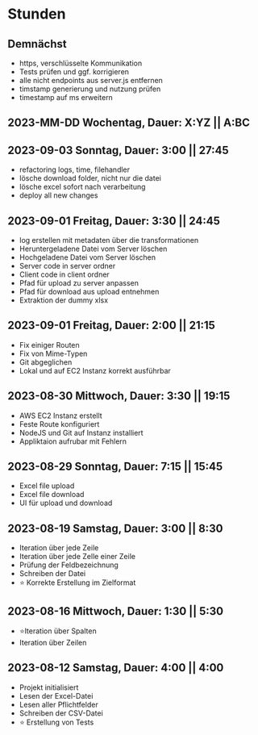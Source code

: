 <title>ExcelToCsv - XlToCsv</title>

# Stunden

## Demnächst

+ https, verschlüsselte Kommunikation
+ Tests prüfen und ggf. korrigieren
+ alle nicht endpoints aus server.js entfernen
+ timstamp generierung und nutzung prüfen
+ timestamp auf ms erweitern

## 2023-MM-DD Wochentag, Dauer: X:YZ || A:BC



## 2023-09-03 Sonntag, Dauer: 3:00 || 27:45

+ refactoring logs, time, filehandler
+ lösche download folder, nicht nur die datei
+ lösche excel sofort nach verarbeitung
+ deploy all new changes

## 2023-09-01 Freitag, Dauer: 3:30 || 24:45

+ log erstellen mit metadaten über die transformationen
+ Heruntergeladene Datei vom Server löschen
+ Hochgeladene Datei vom Server löschen
+ Server code in server ordner
+ Client code in client ordner
+ Pfad für upload zu server anpassen
+ Pfad für download aus upload entnehmen
+ Extraktion der dummy xlsx

## 2023-09-01 Freitag, Dauer: 2:00 || 21:15
+ Fix einiger Routen
+ Fix von Mime-Typen
+ Git abgeglichen
+ Lokal und auf EC2 Instanz korrekt ausführbar

## 2023-08-30 Mittwoch, Dauer: 3:30 || 19:15
+ AWS EC2 Instanz erstellt
+ Feste Route konfiguriert
+ NodeJS und Git auf Instanz installiert
+ Appliktaion aufrubar mit Fehlern

## 2023-08-29 Sonntag, Dauer: 7:15 || 15:45
+ Excel file upload
+ Excel file download
+ UI für upload und download

## 2023-08-19 Samstag,  Dauer: 3:00 || 8:30
+ Iteration über jede Zeile
+ Iteration über jede Zelle einer Zeile
+ Prüfung der Feldbezeichnung
+ Schreiben der Datei
+ ⭐ Korrekte Erstellung im Zielformat

## 2023-08-16 Mittwoch, Dauer: 1:30 || 5:30
+ ⭐Iteration über Spalten
+ Iteration über Zeilen

## 2023-08-12 Samstag,  Dauer: 4:00 || 4:00
+ Projekt initialisiert
+ Lesen der Excel-Datei
+ Lesen aller Pflichtfelder
+ Schreiben der CSV-Datei
+ ⭐ Erstellung von Tests